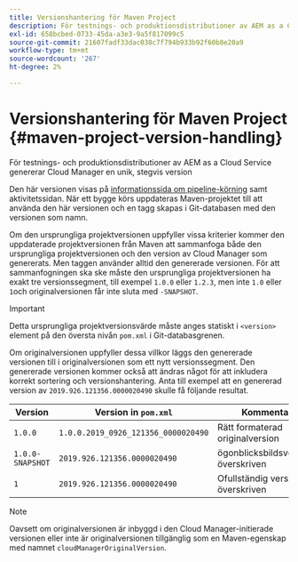 ```yaml
---
title: Versionshantering för Maven Project
description: För testnings- och produktionsdistributioner av AEM as a Cloud Service genererar Cloud Manager en unik, stegvis version.
exl-id: 658bcbed-0733-45da-a3e3-9a5f817099c5
source-git-commit: 21607fadf33dac038c7f794b933b92f60b8e20a9
workflow-type: tm+mt
source-wordcount: '267'
ht-degree: 2%

---
```



# Versionshantering för Maven Project {#maven-project-version-handling}

För testnings- och produktionsdistributioner av AEM as a Cloud Service genererar Cloud Manager en unik, stegvis version

Den här versionen visas på [informationssida om pipeline-körning](/help/implementing/cloud-manager/configuring-pipelines/managing-pipelines.md#view-details) samt aktivitetssidan. När ett bygge körs uppdateras Maven-projektet till att använda den här versionen och en tagg skapas i Git-databasen med den versionen som namn.

Om den ursprungliga projektversionen uppfyller vissa kriterier kommer den uppdaterade projektversionen från Maven att sammanfoga både den ursprungliga projektversionen och den version av Cloud Manager som genererats. Men taggen använder alltid den genererade versionen. För att sammanfogningen ska ske måste den ursprungliga projektversionen ha exakt tre versionssegment, till exempel `1.0.0` eller `1.2.3`, men inte `1.0` eller `1`och originalversionen får inte sluta med `-SNAPSHOT`.

>[!IMPORTANT]
>
>Detta ursprungliga projektversionsvärde måste anges statiskt i `<version>` element på den översta nivån `pom.xml` i Git-databasgrenen.

Om originalversionen uppfyller dessa villkor läggs den genererade versionen till i originalversionen som ett nytt versionssegment. Den genererade versionen kommer också att ändras något för att inkludera korrekt sortering och versionshantering. Anta till exempel att en genererad version av `2019.926.121356.0000020490` skulle få följande resultat.

| Version | Version in `pom.xml` | Kommentar |
|---|---|---|
| `1.0.0` | `1.0.0.2019_0926_121356_0000020490` | Rätt formaterad originalversion |
| `1.0.0-SNAPSHOT` | `2019.926.121356.0000020490` | ögonblicksbildsversion, överskriven |
| `1` | `2019.926.121356.0000020490` | Ofullständig version, överskriven |

>[!NOTE]
>
>Oavsett om originalversionen är inbyggd i den Cloud Manager-initierade versionen eller inte är originalversionen tillgänglig som en Maven-egenskap med namnet `cloudManagerOriginalVersion`.

